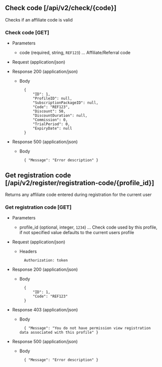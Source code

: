 ﻿
## Check code [/api/v2/check/{code}]

Checks if an affiliate code is valid
    
### Check code [GET]

+ Parameters

    + code (required, string, `REF123`) ... Affiliate/Referral code

+ Request (application/json)
            
+ Response 200 (application/json)

    + Body
    
            { 
                "ID": 1,
                "ProfileID": null,
                "SubscriptionPackageID": null,
                "Code": "REF123",
                "Discount": 50,
                "DiscountDuration": null,
                "Commission": 0,
                "TrialPeriod": 0,
                "ExpiryDate": null
            }

+ Response 500 (application/json)

    + Body
    
            { "Message": "Error description" }

    
## Get registration code [/api/v2/register/registration-code/{profile_id}]

Returns any affiliate code entered during registration for the current user
    
### Get registration code [GET]

+ Parameters

    + profile_id (optional, integer, `1234`) ... Check code used by this profile, if not specified value defaults to the current users profile

+ Request (application/json)

    + Headers
    
            Authorization: token
            
+ Response 200 (application/json)

    + Body
    
            { 
                "ID": 1,
                "Code": "REF123"
            }
  
+ Response 403 (application/json)

    + Body
    
            { "Message": "You do not have permission view registration data associated with this profile" }
  
+ Response 500 (application/json)

    + Body
    
            { "Message": "Error description" }

    